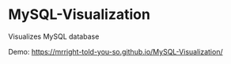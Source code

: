 # MySQL-Visualization
Visualizes MySQL database

Demo: https://mrright-told-you-so.github.io/MySQL-Visualization/
